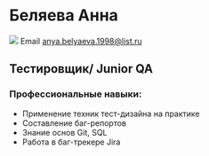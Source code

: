 # Беляева Анна

![](C:\Users\Anna\Desktop\eca5bfea-2db7-4b6e-a428-af83f4f0be77.jpg)
Email anya.belyaeva.1998@list.ru

## Тестировщик/ Junior QA

### Профессиональные навыки:
* Применение техник тест-дизайна на практике
* Составление баг-репортов
* Знание основ Git, SQL
* Работа в баг-трекере Jira


